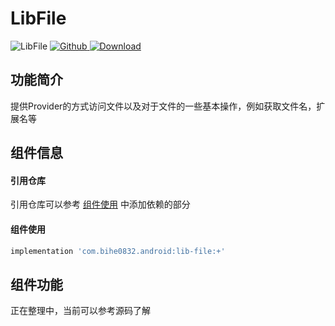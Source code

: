 # LibFile

![LibFile](https://img.shields.io/badge/AndroidAppFactory-LibFile-brightgreen)
[ ![Github](https://img.shields.io/badge/Github-LibFile-brightgreen?style=social) ](https://github.com/bihe0832/AndroidAppFactory/tree/master/LibFile)
[ ![Download](https://api.bintray.com/packages/bihe0832/android/lib-file/images/download.svg) ](https://bintray.com/bihe0832/android/lib-file/_latestVersion)

## 功能简介

提供Provider的方式访问文件以及对于文件的一些基本操作，例如获取文件名，扩展名等

## 组件信息

#### 引用仓库

引用仓库可以参考 [组件使用](./../start.md) 中添加依赖的部分

#### 组件使用

```groovy
implementation 'com.bihe0832.android:lib-file:+'
```

## 组件功能

正在整理中，当前可以参考源码了解